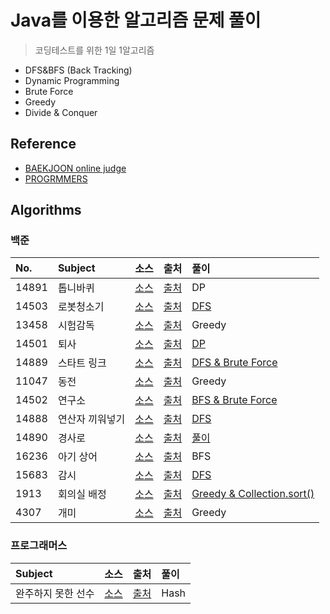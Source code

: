 # Java를 이용한 알고리즘 문제 풀이
> 코딩테스트를 위한 1일 1알고리즘

- DFS&BFS (Back Tracking)
- Dynamic Programming
- Brute Force
- Greedy
- Divide & Conquer

## Reference

* [BAEKJOON online judge](https://www.acmicpc.net)
* [PROGRMMERS](https://programmers.co.kr)


## Algorithms


### 백준

|No.|Subject|소스|출처|풀이|
|:---|:---|:---|:---|:---|
|14891|톱니바퀴|[소스](https://github.com/gaki2745/Algorithm-with-Java/blob/master/BaekJoon_14891/src/BaekJoon_14891.java)|[출처](https://www.acmicpc.net/problem/14891)|DP|
|14503|로봇청소기|[소스](https://github.com/gaki2745/Algorithm-with-Java/blob/master/BaekJoon_14503/src/Main.java)|[출처](https://www.acmicpc.net/problem/14503)|[DFS](https://github.com/gaki2745/Algorithm-with-Java/tree/master/BaekJoon_14503/src)|
|13458|시험감독|[소스](https://github.com/gaki2745/Algorithm-with-Java/blob/master/BaekJoon_13458/src/Main.java)|[출처](https://www.acmicpc.net/problem/13458)|Greedy|
|14501|퇴사|[소스](https://github.com/gaki2745/Algorithm-with-Java/blob/master/BaekJoon_14501/src/Main.java)|[출처](https://www.acmicpc.net/problem/14501)|[DP](https://github.com/gaki2745/Algorithm-with-Java/tree/master/BaekJoon_14501)|
|14889|스타트 링크|[소스](https://github.com/gaki2745/Algorithm-with-Java/blob/master/BaekJoon_14889/src/Main.java)|[출처](https://www.acmicpc.net/problem/14889)|[DFS & Brute Force](https://github.com/gaki2745/Algorithm-with-Java/tree/master/BaekJoon_14889)|
|11047|동전|[소스](https://github.com/gaki2745/Algorithm-with-Java/blob/master/BaekJoon_11047/src/Main.java)|[출처](https://www.acmicpc.net/problem/11047)|Greedy|
|14502|연구소|[소스](https://github.com/gaki2745/Algorithm-with-Java/blob/master/BaekJoon_14502/src/Main.java)|[출처](https://www.acmicpc.net/problem/14502)|[BFS & Brute Force](https://github.com/gaki2745/Algorithm-with-Java/tree/master/BaekJoon_14502)|
|14888|연산자 끼워넣기|[소스](https://github.com/gaki2745/Algorithm-with-Java/blob/master/BaekJoon_14888/src/Main.java)|[출처](https://www.acmicpc.net/problem/14888)|[DFS](https://github.com/gaki2745/Algorithm-with-Java/tree/master/BaekJoon_14888)|
|14890|경사로|[소스](https://github.com/gaki2745/Algorithm-with-Java/blob/master/BaekJoon_14890/src/Main.java)|[출처](https://www.acmicpc.net/problem/14890)|[풀이](https://github.com/gaki2745/Algorithm-with-Java/tree/master/BaekJoon_14890)|
|16236|아기 상어|[소스](https://github.com/gaki2745/Algorithm-with-Java/blob/master/BaekJoon_16236/src/Main.java)|[출처](https://www.acmicpc.net/problem/16236)|BFS|
|15683|감시|[소스](https://github.com/gaki2745/Algorithm-with-Java/blob/master/BaekJoon_15683/src/Main.java)|[출처](https://www.acmicpc.net/problem/15683)|[DFS](https://github.com/gaki2745/Algorithm-with-Java/blob/master/BaekJoon_15683)|
|1913|회의실 배정|[소스](https://github.com/gaki2745/Algorithm-with-Java/blob/master/BaekJoon_1913/src/Main.java)|[출처](https://www.acmicpc.net/problem/1913)|[Greedy & Collection.sort()](https://github.com/gaki2745/Algorithm-with-Java/tree/master/BaekJoon_1931)|
|4307|개미|[소스](https://github.com/gaki2745/Algorithm-with-Java/blob/master/BaekJoon_4307/src/Main.java)|[출처](https://www.acmicpc.net/problem/4307)|Greedy|

### 프로그래머스

|Subject|소스|출처|풀이|
|:---|:---|:---|:---|
|완주하지 못한 선수|[소스](https://github.com/gaki2745/Algorithm-with-Java/blob/master/Programmers_완주하지못한선수/src/Main.java)|[출처](https://programmers.co.kr/learn/courses/30/lessons/42576)|Hash|


